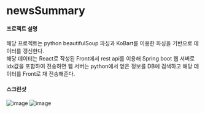 # newsSummary

#### 프로젝트 설명
해당 프로젝트는 python beautifulSoup 파싱과 KoBart를 이용한 파싱을 기반으로 데이터를 갱신한다.
<br/>
해당 데이터는 React로 작성된 Front에서 rest api를 이용해 Spring boot 웹 서버로 idx값을 포함하여 전송하면
웹 서버는 python에서 얻은 정보를 DB에 검색하고 해당 데이터를 Front로 재 전송해준다.

#### 스크린샷
  ![image](https://github.com/akdlcnd0994/newsSummary/assets/28687142/fd704707-5261-42c2-9991-45eb9246e8f8)
![image](https://github.com/akdlcnd0994/newsSummary/assets/28687142/ab696ef5-5ca3-4632-853e-cfcb2fa64658)
